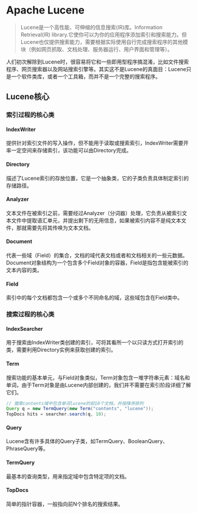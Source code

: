 # Apache Lucene
> Lucene是一个高性能、可伸缩的信息搜索(IR)库。Information Retrieval(IR) library.它使你可以为你的应用程序添加索引和搜索能力。但Lucene也仅提供搜索能力，需要根据实际使用自行完成搜索程序的其他模块（例如网页抓取、文档处理、服务器运行、用户界面和管理等）。

 人们初次解除到Lucene时，很容易将它和一些即用型程序搞混淆，比如文件搜索程序、网页搜索器以及网站搜索引擎等。其实这不是Lucene的真面目：Lucene只是一个软件类库，或者一个工具箱，而并不是一个完整的搜索程序。

 ## Lucene核心
 ### 索引过程的核心类
 ####  IndexWriter
 提供针对索引文件的写入操作，但不能用于读取或搜索索引，IndexWriter需要开率一定空间来存储索引，该功能可以由Directory完成。
 #### Directory
描述了Lucene索引的存放位置，它是一个抽象类，它的子类负责具体制定索引的存储路径。
 #### Analyzer
 文本文件在被索引之前，需要经过Analyzer（分词器）处理，它负责从被索引文本文件中提取语汇单元，并提出剩下的无用信息，如果被索引内容不是纯文本文件，那就需要先将其传唤为文本文档。
#### Document
代表一些域（Field）的集合，文档的域代表文档或者和文档相关的一些元数据。Document对象结构为一个包含多个Field对象的容器，Field是指包含能被索引的文本内容的类。
#### Field
索引中的每个文档都包含一个或多个不同命名的域，这些域包含在Field类中。

### 搜索过程的核心类
#### IndexSearcher
用于搜索由IndexWriter类创建的索引，可将其看所一个以只读方式打开索引的类，需要利用Directory实例来获取创建的索引。
#### Term
搜索功能的基本单元，与Field对象类似，Term对象包含一堆字符串元素：域名和单词，由于Term对象是由Lucene内部创建的，我们并不需要在索引阶段详细了解它们。
```java
// 搜索contents域中包含单词lucene的前10个文档，并按降序排列
Query q = new TermQuery(new Term("contents", "lucene"));
TopDocs hits = searcher.search(q, 10);
```
#### Query
Lucene含有许多具体的Query子类，如TermQuery、BooleanQuery、PhraseQuery等。
#### TermQuery
最基本的查询类型，用来指定域中包含特定项的文档。
#### TopDocs
简单的指针容器，一般指向前N个排名的搜索结果。

